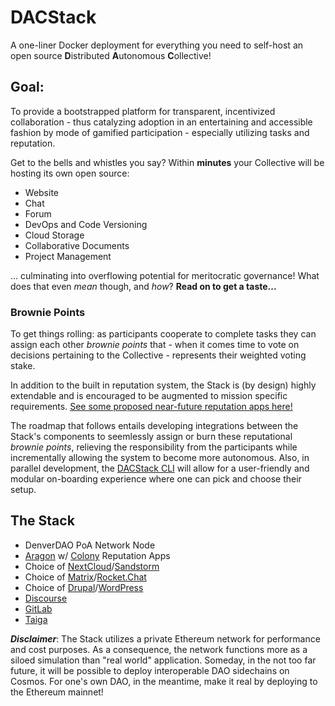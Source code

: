 # DACStack
A one-liner Docker deployment for everything you need to self-host an open source **D**istributed **A**utonomous **C**ollective!  

## Goal:
To provide a bootstrapped platform for transparent, incentivized collaboration - thus catalyzing adoption in an entertaining and accessible fashion by mode of gamified participation - especially utilizing tasks and reputation.  

Get to the bells and whistles you say? Within **minutes** your Collective will be hosting its own open source:
* Website
* Chat
* Forum
* DevOps and Code Versioning
* Cloud Storage
* Collaborative Documents
* Project Management

... culminating into overflowing potential for meritocratic governance! What does that even _mean_ though, and _how_? **Read on to get a taste...**

### Brownie Points

To get things rolling: as participants cooperate to complete tasks they can assign each other _brownie points_ that - when it comes time to vote on decisions pertaining to the Collective - represents their weighted voting stake.  

In addition to the built in reputation system, the Stack is (by design) highly extendable and is encouraged to be augmented to mission specific requirements. [See some proposed near-future reputation apps here!](https://github.com/DenverDAO/DACStack/wiki/Proposed-Reputation-Apps)  

The roadmap that follows entails developing integrations between the Stack's components to seemlessly assign or burn these reputational _brownie points_, relieving the responsibility from the participants while incrementally allowing the system to become more autonomous. Also, in parallel development, the [DACStack CLI](https://github.com/DenverDAO/dacstack-cli) will allow for a user-friendly and modular on-boarding experience where one can pick and choose their setup.

## The Stack
* DenverDAO PoA Network Node  
* [Aragon](https://aragon.org/) w/ [Colony](https://colony.io/) Reputation Apps  
* Choice of [NextCloud](https://nextcloud.com/)/[Sandstorm](https://sandstorm.io/)  
* Choice of [Matrix](https://matrix.org/blog/home/)/[Rocket.Chat](https://rocket.chat/)  
* Choice of [Drupal](https://www.drupal.org/)/[WordPress](https://wordpress.org/)  
* [Discourse](https://www.discourse.org/)
* [GitLab](https://about.gitlab.com/)
* [Taiga](https://taiga.io/)

_**Disclaimer**_: The Stack utilizes a private Ethereum network for performance and cost purposes. As a consequence, the network functions more as a siloed simulation than "real world" application. Someday, in the not too far future, it will be possible to deploy interoperable DAO sidechains on Cosmos. For one's own DAO, in the meantime, make it real by deploying to the Ethereum mainnet!
